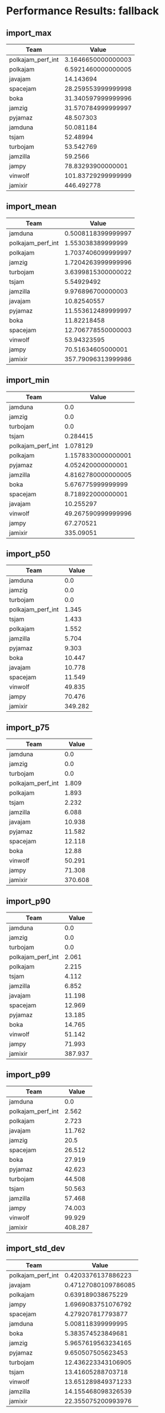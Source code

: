# Performance Results: fallback

## import_max

| Team | Value |
|------|-------|
| polkajam_perf_int | 3.1646650000000003 |
| polkajam | 6.5921460000000005 |
| javajam | 14.143694 |
| spacejam | 28.259553999999998 |
| boka | 31.340597999999996 |
| jamzig | 31.570784999999997 |
| pyjamaz | 48.507303 |
| jamduna | 50.081184 |
| tsjam | 52.48994 |
| turbojam | 53.542769 |
| jamzilla | 59.2566 |
| jampy | 78.83293900000001 |
| vinwolf | 101.83729299999999 |
| jamixir | 446.492778 |

## import_mean

| Team | Value |
|------|-------|
| jamduna | 0.5008118399999997 |
| polkajam_perf_int | 1.553038389999999 |
| polkajam | 1.7037406099999997 |
| jamzig | 1.7204263999999996 |
| turbojam | 3.6399815300000022 |
| tsjam | 5.54929492 |
| jamzilla | 9.976896700000003 |
| javajam | 10.82540557 |
| pyjamaz | 11.553612489999997 |
| boka | 11.82218458 |
| spacejam | 12.706778550000003 |
| vinwolf | 53.94323595 |
| jampy | 70.51634605000001 |
| jamixir | 357.79096313999986 |

## import_min

| Team | Value |
|------|-------|
| jamduna | 0.0 |
| jamzig | 0.0 |
| turbojam | 0.0 |
| tsjam | 0.284415 |
| polkajam_perf_int | 1.078129 |
| polkajam | 1.1578330000000001 |
| pyjamaz | 4.052420000000001 |
| jamzilla | 4.8162780000000005 |
| boka | 5.676775999999999 |
| spacejam | 8.718922000000001 |
| javajam | 10.255297 |
| vinwolf | 49.267590999999996 |
| jampy | 67.270521 |
| jamixir | 335.09051 |

## import_p50

| Team | Value |
|------|-------|
| jamduna | 0.0 |
| jamzig | 0.0 |
| turbojam | 0.0 |
| polkajam_perf_int | 1.345 |
| tsjam | 1.433 |
| polkajam | 1.552 |
| jamzilla | 5.704 |
| pyjamaz | 9.303 |
| boka | 10.447 |
| javajam | 10.778 |
| spacejam | 11.549 |
| vinwolf | 49.835 |
| jampy | 70.476 |
| jamixir | 349.282 |

## import_p75

| Team | Value |
|------|-------|
| jamduna | 0.0 |
| jamzig | 0.0 |
| turbojam | 0.0 |
| polkajam_perf_int | 1.809 |
| polkajam | 1.893 |
| tsjam | 2.232 |
| jamzilla | 6.088 |
| javajam | 10.938 |
| pyjamaz | 11.582 |
| spacejam | 12.118 |
| boka | 12.88 |
| vinwolf | 50.291 |
| jampy | 71.308 |
| jamixir | 370.608 |

## import_p90

| Team | Value |
|------|-------|
| jamduna | 0.0 |
| jamzig | 0.0 |
| turbojam | 0.0 |
| polkajam_perf_int | 2.061 |
| polkajam | 2.215 |
| tsjam | 4.112 |
| jamzilla | 6.852 |
| javajam | 11.198 |
| spacejam | 12.969 |
| pyjamaz | 13.185 |
| boka | 14.765 |
| vinwolf | 51.142 |
| jampy | 71.993 |
| jamixir | 387.937 |

## import_p99

| Team | Value |
|------|-------|
| jamduna | 0.0 |
| polkajam_perf_int | 2.562 |
| polkajam | 2.723 |
| javajam | 11.762 |
| jamzig | 20.5 |
| spacejam | 26.512 |
| boka | 27.919 |
| pyjamaz | 42.623 |
| turbojam | 44.508 |
| tsjam | 50.563 |
| jamzilla | 57.468 |
| jampy | 74.003 |
| vinwolf | 99.929 |
| jamixir | 408.287 |

## import_std_dev

| Team | Value |
|------|-------|
| polkajam_perf_int | 0.4203376137886223 |
| javajam | 0.47127080109786085 |
| polkajam | 0.639189038675229 |
| jampy | 1.6969083751076792 |
| spacejam | 4.279207817793877 |
| jamduna | 5.008118399999995 |
| boka | 5.383574523849681 |
| jamzig | 5.9657619563234165 |
| pyjamaz | 9.650507505623453 |
| turbojam | 12.436223343106905 |
| tsjam | 13.41605288703718 |
| vinwolf | 13.651289849371233 |
| jamzilla | 14.155468098326539 |
| jamixir | 22.355075200993976 |

